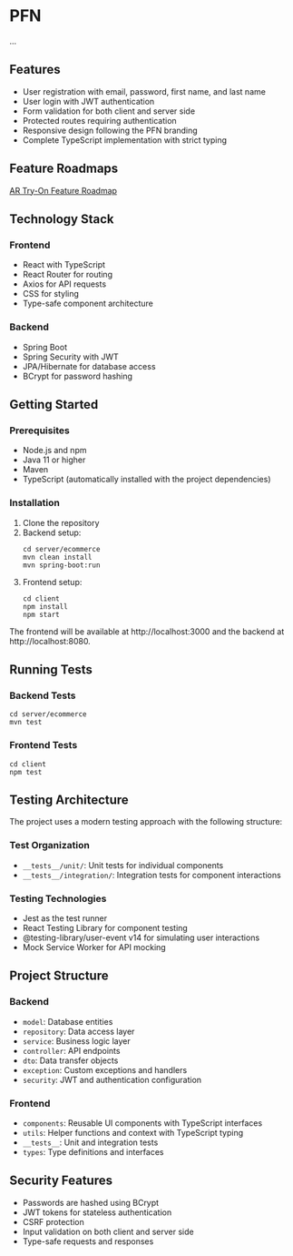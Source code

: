 # PFN
...

## Features

- User registration with email, password, first name, and last name
- User login with JWT authentication
- Form validation for both client and server side
- Protected routes requiring authentication
- Responsive design following the PFN branding
- Complete TypeScript implementation with strict typing

## Feature Roadmaps
[AR Try-On Feature Roadmap](./docs/ARTryOnRoadmap.md)

## Technology Stack

### Frontend
- React with TypeScript
- React Router for routing
- Axios for API requests
- CSS for styling
- Type-safe component architecture

### Backend
- Spring Boot
- Spring Security with JWT
- JPA/Hibernate for database access
- BCrypt for password hashing

## Getting Started

### Prerequisites
- Node.js and npm
- Java 11 or higher
- Maven
- TypeScript (automatically installed with the project dependencies)

### Installation

1. Clone the repository
2. Backend setup:
   ```
   cd server/ecommerce
   mvn clean install
   mvn spring-boot:run
   ```
3. Frontend setup:
   ```
   cd client
   npm install
   npm start
   ```

The frontend will be available at http://localhost:3000 and the backend at http://localhost:8080.

## Running Tests

### Backend Tests
```
cd server/ecommerce
mvn test
```

### Frontend Tests
```
cd client
npm test
```

## Testing Architecture

The project uses a modern testing approach with the following structure:

### Test Organization
- `__tests__/unit/`: Unit tests for individual components
- `__tests__/integration/`: Integration tests for component interactions

### Testing Technologies
- Jest as the test runner
- React Testing Library for component testing
- @testing-library/user-event v14 for simulating user interactions
- Mock Service Worker for API mocking

## Project Structure

### Backend
- `model`: Database entities
- `repository`: Data access layer
- `service`: Business logic layer
- `controller`: API endpoints
- `dto`: Data transfer objects
- `exception`: Custom exceptions and handlers
- `security`: JWT and authentication configuration

### Frontend
- `components`: Reusable UI components with TypeScript interfaces
- `utils`: Helper functions and context with TypeScript typing
- `__tests__`: Unit and integration tests
- `types`: Type definitions and interfaces

## Security Features

- Passwords are hashed using BCrypt
- JWT tokens for stateless authentication
- CSRF protection
- Input validation on both client and server side
- Type-safe requests and responses
